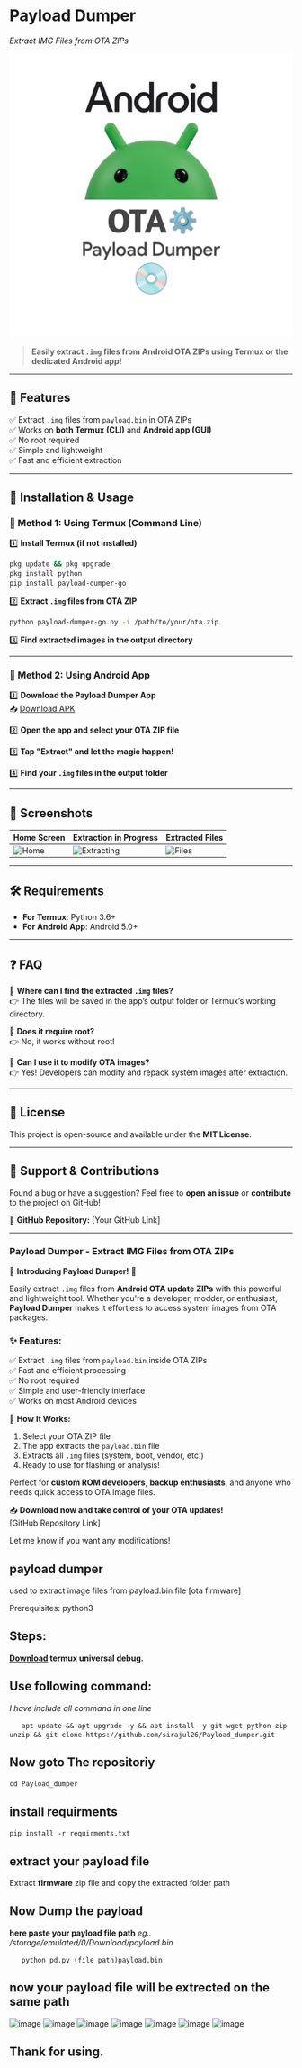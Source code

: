 # **Payload Dumper**
*Extract IMG Files from OTA ZIPs* 

![Payload Dumper](/reference_pics/Banner.png)  

> **Easily extract `.img` files from Android OTA ZIPs using Termux or the dedicated Android app!**  

---

## 🚀 **Features**  
✅ Extract `.img` files from `payload.bin` in OTA ZIPs  
✅ Works on **both Termux (CLI)** and **Android app (GUI)**  
✅ No root required  
✅ Simple and lightweight  
✅ Fast and efficient extraction  

---

## 📌 **Installation & Usage**  

### **🔹 Method 1: Using Termux (Command Line)**  

1️⃣ **Install Termux (if not installed)**  
   ```bash
   pkg update && pkg upgrade
   pkg install python
   pip install payload-dumper-go
   ```

2️⃣ **Extract `.img` files from OTA ZIP**  
   ```bash
   python payload-dumper-go.py -i /path/to/your/ota.zip
   ```

3️⃣ **Find extracted images in the output directory**  

---

### **🔹 Method 2: Using Android App**  

1️⃣ **Download the Payload Dumper App**  
   📥 [Download APK]()  

2️⃣ **Open the app and select your OTA ZIP file**  

3️⃣ **Tap "Extract" and let the magic happen!**  

4️⃣ **Find your `.img` files in the output folder**  

---

## 📸 **Screenshots**  
| Home Screen | Extraction in Progress | Extracted Files |
|-------------|----------------------|----------------|
| ![Home](/reference_pic/Home.png) | ![Extracting](https://your-image-url.com/extracting.png) | ![Files](https://your-image-url.com/files.png) |

---

## 🛠 **Requirements**  
- **For Termux**: Python 3.6+  
- **For Android App**: Android 5.0+  

---

## ❓ **FAQ**  

🔹 **Where can I find the extracted `.img` files?**  
👉 The files will be saved in the app’s output folder or Termux’s working directory.  

🔹 **Does it require root?**  
👉 No, it works without root!  

🔹 **Can I use it to modify OTA images?**  
👉 Yes! Developers can modify and repack system images after extraction.  

---

## 📜 **License**  
This project is open-source and available under the **MIT License**.  

---

## 💬 **Support & Contributions**  
Found a bug or have a suggestion? Feel free to **open an issue** or **contribute** to the project on GitHub!  

📌 **GitHub Repository:** [Your GitHub Link]  

---




### **Payload Dumper - Extract IMG Files from OTA ZIPs**  

🚀 **Introducing Payload Dumper!** 🚀  

Easily extract `.img` files from **Android OTA update ZIPs** with this powerful and lightweight tool. Whether you're a developer, modder, or enthusiast, **Payload Dumper** makes it effortless to access system images from OTA packages.  

### ✨ **Features:**  
✅ Extract `.img` files from `payload.bin` inside OTA ZIPs  
✅ Fast and efficient processing  
✅ No root required  
✅ Simple and user-friendly interface  
✅ Works on most Android devices  

🔧 **How It Works:**  
1. Select your OTA ZIP file  
2. The app extracts the `payload.bin` file  
3. Extracts all `.img` files (system, boot, vendor, etc.)  
4. Ready to use for flashing or analysis!  

Perfect for **custom ROM developers**, **backup enthusiasts**, and anyone who needs quick access to OTA image files.  

📥 **Download now and take control of your OTA updates!**  
[GitHub Repository Link]  

Let me know if you want any modifications!


## payload dumper
used to extract image files from payload.bin file [ota firmware]

Prerequisites: python3

## Steps:
**[Download](https://github.com/termux/termux-app.git) termux universal debug.**

## Use following command:
*I have include all command in one line*

       apt update && apt upgrade -y && apt install -y git wget python zip unzip && git clone https://github.com/sirajul26/Payload_dumper.git
## Now goto The repositoriy
    cd Payload_dumper
## install requirments
    pip install -r requirments.txt

## extract your payload file
Extract **firmware** zip file and copy the extracted folder path

## Now Dump the payload 
**here paste your payload file path**
*eg.. /storage/emulated/0/Download/payload.bin*

       python pd.py (file path)payload.bin

## now your payload file will be extrected on the same path 
![image](/reference_pics/1.1.png)
![image](/reference_pics/1.2.png)
![image](https://github.com/sirajul26/Payload_dumper/reference_pics/2.1.png)
![image](https://github.com/sirajul26/Payload_dumper/reference_pics/2.2.png)
![image](https://github.com/sirajul26/Payload_dumper/reference_pics/3.1.png)
![image](https://github.com/sirajul26/Payload_dumper/reference_pics/3.2.png)
![image](https://github.com/sirajul26/Payload_dumper/reference_pics/3.3.png)
## Thank for using.

